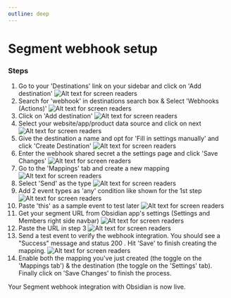 ```yaml
---
outline: deep
---
```


# Segment webhook setup


### Steps

1. Go to your 'Destinations' link on your sidebar and click on 'Add destination'
![Alt text for screen readers](https://obsidian-production.ams3.cdn.digitaloceanspaces.com/unmess-docs-images/step1.png)
2. Search for 'webhook' in destinations search box & Select 'Webhooks (Actions)'
![Alt text for screen readers](https://obsidian-production.ams3.cdn.digitaloceanspaces.com/unmess-docs-images/step2.png)
3. Click on 'Add destination'
![Alt text for screen readers](https://obsidian-production.ams3.cdn.digitaloceanspaces.com/unmess-docs-images/step3.png)
4. Select your website/app/product data source and click on next
![Alt text for screen readers](https://obsidian-production.ams3.cdn.digitaloceanspaces.com/unmess-docs-images/step5.png)
5. Give the destination a name and opt for 'Fill in settings manually' and click 'Create Destination'
![Alt text for screen readers](https://obsidian-production.ams3.cdn.digitaloceanspaces.com/unmess-docs-images/step6.png)
6. Enter the webhook shared secret a the settings page and click 'Save Changes'
![Alt text for screen readers](https://obsidian-production.ams3.cdn.digitaloceanspaces.com/unmess-docs-images/step7.png)
7. Go to the 'Mappings' tab and create a new mapping
![Alt text for screen readers](https://obsidian-production.ams3.cdn.digitaloceanspaces.com/unmess-docs-images/step8.png)
8. Select 'Send' as the type
![Alt text for screen readers](https://obsidian-production.ams3.cdn.digitaloceanspaces.com/unmess-docs-images/step9.png)
9. Add 2 event types as 'any' condition like shown for the 1st step
![Alt text for screen readers](https://obsidian-production.ams3.cdn.digitaloceanspaces.com/unmess-docs-images/step11.png)
10. Paste 'this' as a sample event to test later
![Alt text for screen readers](https://obsidian-production.ams3.cdn.digitaloceanspaces.com/unmess-docs-images/step12.png)
11. Get your segment URL from Obsidian app's settings (Settings and Members right side navbar)
![Alt text for screen readers](https://obsidian-production.ams3.cdn.digitaloceanspaces.com/unmess-docs-images/ob-settings-segment-url.png)
12. Paste the URL in step 3
![Alt text for screen readers](https://obsidian-production.ams3.cdn.digitaloceanspaces.com/unmess-docs-images/step13.png)
13. Send a test event to verify the webhook integration. You should see a "Success" message and status 200 . Hit 'Save' to finish creating the mapping.
![Alt text for screen readers](https://obsidian-production.ams3.cdn.digitaloceanspaces.com/unmess-docs-images/step14.png)
14. Enable both the mapping you've just created (the toggle on the 'Mappings tab') & the destination (the toggle on the 'Settings' tab). Finally click on 'Save Changes' to finish the process.

Your Segment webhook integration with Obsidian is now live.